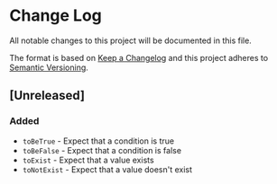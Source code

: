 # Change Log
All notable changes to this project will be documented in this file.

The format is based on [Keep a Changelog](http://keepachangelog.com/) and this project adheres to [Semantic Versioning](http://semver.org/).

## [Unreleased]

### Added

- `toBeTrue` - Expect that a condition is true
- `toBeFalse` - Expect that a condition is false
- `toExist` - Expect that a value exists
- `toNotExist` - Expect that a value doesn't exist

